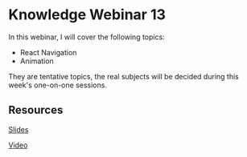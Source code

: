 # Knowledge Webinar 13

In this webinar, I will cover the following topics:

-   React Navigation
-   Animation

They are tentative topics, the real subjects will be decided during this week's one-on-one sessions.

## Resources

[Slides](https://tianyuanc.github.io/knowledge-652-13/#0)

[Video]()
